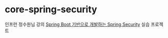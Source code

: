 # core-spring-security
인프런 정수원님 강의 [Spring Boot 기반으로 개발하는 Spring Security]((https://www.inflearn.com/course/%EC%BD%94%EC%96%B4-%EC%8A%A4%ED%94%84%EB%A7%81-%EC%8B%9C%ED%81%90%EB%A6%AC%ED%8B%B0)) 실습 프로젝트